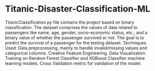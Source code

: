 # Titanic-Disaster-Classification-ML

TitanicClassification.py file contains the project based on binary classification. The dataset comprises the values of data related to passengers like name, age, gender, socio-economic status, etc., and a binary value of whether the passenger survived or not. The goal is to predict the survival of a passenger for the testing dataset. Techniques Used: Data preprocessing, mainly to handle invalid/missing values and categorical columns. Creative Feature Engineering. Data Visualization. Training on Random Forest Classifier and XGBoost Classifier machine learning models. Cross Validation metric for validation of the model.
